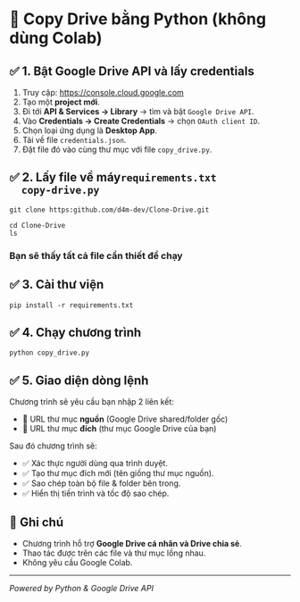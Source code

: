 <h1>📂 Copy Drive bằng Python (không dùng Colab)</h1>

  <h2>✅ 1. Bật Google Drive API và lấy credentials</h2>
  <ol>
    <li>Truy cập: <a href="https://console.cloud.google.com" target="_blank">https://console.cloud.google.com</a></li>
    <li>Tạo một <strong>project mới</strong>.</li>
    <li>Đi tới <strong>API & Services → Library</strong> → tìm và bật <code>Google Drive API</code>.</li>
    <li>Vào <strong>Credentials → Create Credentials</strong> → chọn <code>OAuth client ID</code>.</li>
    <li>Chọn loại ứng dụng là <strong>Desktop App</strong>.</li>
    <li>Tải về file <code>credentials.json</code>.</li>
    <li>Đặt file đó vào cùng thư mục với file <code>copy_drive.py</code>.</li>
  </ol>

  <h2>✅ 2. Lấy file về máy<code>requirements.txt
  copy-drive.py</code></h2>
  <pre><code>git clone https:github.com/d4m-dev/Clone-Drive.git</code></pre>
  <pre><code>cd Clone-Drive
ls</code></pre>
  <h3>Bạn sẽ thấy tất cả file cần thiết để chạy</h3>

  <h2>✅ 3. Cài thư viện</h2>
  <pre><code>pip install -r requirements.txt</code></pre>

  <h2>✅ 4. Chạy chương trình</h2>
  <pre><code>python copy_drive.py</code></pre>

  <h2>✅ 5. Giao diện dòng lệnh</h2>
  <p>Chương trình sẽ yêu cầu bạn nhập 2 liên kết:</p>
  <ul>
    <li>🔗 URL thư mục <strong>nguồn</strong> (Google Drive shared/folder gốc)</li>
    <li>🔗 URL thư mục <strong>đích</strong> (thư mục Google Drive của bạn)</li>
  </ul>
  <p>Sau đó chương trình sẽ:</p>
  <ul>
    <li>✅ Xác thực người dùng qua trình duyệt.</li>
    <li>✅ Tạo thư mục đích mới (tên giống thư mục nguồn).</li>
    <li>✅ Sao chép toàn bộ file & folder bên trong.</li>
    <li>✅ Hiển thị tiến trình và tốc độ sao chép.</li>
  </ul>

  <h2>📌 Ghi chú</h2>
  <ul>
    <li>Chương trình hỗ trợ <strong>Google Drive cá nhân và Drive chia sẻ</strong>.</li>
    <li>Thao tác được trên các file và thư mục lồng nhau.</li>
    <li>Không yêu cầu Google Colab.</li>
  </ul>

  <footer>
    <hr>
    <p><em>Powered by Python & Google Drive API</em></p>
  </footer>
  
